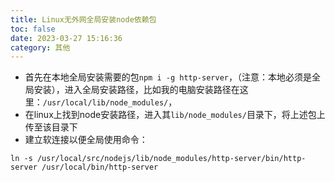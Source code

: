 ```yaml
---
title: Linux无外网全局安装node依赖包
toc: false
date: 2023-03-27 15:16:36
category: 其他
---
```

- 首先在本地全局安装需要的包`npm i -g http-server`，（注意：本地必须是全局安装），进入全局安装路径，比如我的电脑安装路径在这里：`/usr/local/lib/node_modules/`，
- 在linux上找到node安装路径，进入其`lib/node_modules/`目录下，将上述包上传至该目录下
- 建立软连接以便全局使用命令：
```
ln -s /usr/local/src/nodejs/lib/node_modules/http-server/bin/http-server /usr/local/bin/http-server
```